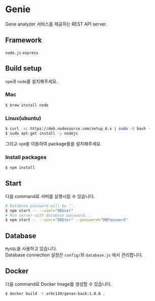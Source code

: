 # Genie
Gene analyzer 서비스를 제공하는 REST API server.

## Framework
`node.js` `express`

## Build setup
`npm`과 `node`를 설치해주세요.

### Mac
``` bash
$ brew install node
```
### Linux(ubuntu)
``` bash
$ curl -sL https://deb.nodesource.com/setup_6.x | sudo -E bash -
$ sudo apt-get install -y nodejs
```

그리고 `npm`을 이용하여 package들을 설치해주세요.

### Install packages
``` bash
$ npm install
```

## Start
다음 command로 서버를 실행시킬 수 있습니다.
``` bash
# Database password will be ''.
$ npm start -- --user="DBUser"
# Run server with database password...
$ npm start -- --user="DBUser" --password="DBPassword"
```

## Database
`MySQL`을 사용하고 있습니다. \
Database connection 설정은 `config/`와 `database.js` 에서 관리합니다.

## Docker
다음 command로 Docker Image를 생성할 수 있습니다.
```bash
$ docker build -t arbc139/genax-back:1.0.0 .
```
